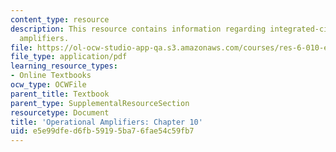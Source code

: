 ```yaml
---
content_type: resource
description: This resource contains information regarding integrated-circuit operational
  amplifiers.
file: https://ol-ocw-studio-app-qa.s3.amazonaws.com/courses/res-6-010-electronic-feedback-systems-spring-2013/e5e99dfed6fb59195ba76fae54c59fb7_MITRES_6-010S13_chap10.pdf
file_type: application/pdf
learning_resource_types:
- Online Textbooks
ocw_type: OCWFile
parent_title: Textbook
parent_type: SupplementalResourceSection
resourcetype: Document
title: 'Operational Amplifiers: Chapter 10'
uid: e5e99dfe-d6fb-5919-5ba7-6fae54c59fb7
---
```

